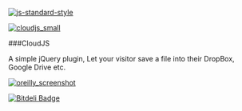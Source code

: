 [![js-standard-style](https://img.shields.io/badge/code%20style-standard-brightgreen.svg?style=flat)](https://github.com/feross/standard)


[![cloudjs_small](https://cloud.githubusercontent.com/assets/7023876/12836797/32e88944-cbe6-11e5-95d2-6d5cfad8d085.png)](https://webmechanicx.github.io/CloudJS/)

###CloudJS

A simple jQuery plugin, Let your visitor save a file into their DropBox, Google Drive etc.

[![oreilly_screenshot](https://cloud.githubusercontent.com/assets/7023876/12835170/03d9f920-cbd8-11e5-861c-b255209cdb2c.jpg)](http://www.oreilly.com)

[![Bitdeli Badge](https://d2weczhvl823v0.cloudfront.net/webmechanicx/cloudjs/trend.png)](https://bitdeli.com/free "Bitdeli Badge")

